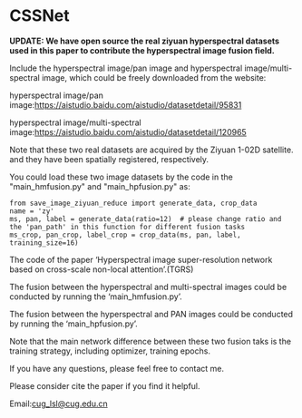 # CSSNet

**UPDATE: We have open source the real ziyuan hyperspectral datasets used in this paper to contribute the hyperspectral image fusion field.**

Include the hyperspectral image/pan image and hyperspectral image/multi-spectral image, which could be freely downloaded from the website:

hyperspectral image/pan image:https://aistudio.baidu.com/aistudio/datasetdetail/95831

hyperspectral image/multi-spectral image:https://aistudio.baidu.com/aistudio/datasetdetail/120965

Note that these two real datasets are acquired by the Ziyuan 1-02D satellite. and they have been spatially registered, respectively.

You could load these two image datasets by the code in the "main_hmfusion.py" and "main_hpfusion.py" as:

```
from save_image_ziyuan_reduce import generate_data, crop_data
name = 'zy'
ms, pan, label = generate_data(ratio=12)  # please change ratio and the 'pan_path' in this function for different fusion tasks
ms_crop, pan_crop, label_crop = crop_data(ms, pan, label, training_size=16)
```

The code of the paper ‘Hyperspectral image super-resolution network based on cross-scale non-local attention’.(TGRS)

The fusion between the hyperspectral and multi-spectral images could be conducted by running the ‘main_hmfusion.py’.

The fusion between the hyperspectral and PAN images could be conducted by running the ‘main_hpfusion.py’.

Note that the main network difference between these two fusion taks is the training strategy, including optimizer, training epochs.

If you have any questions, please feel free to contact me.

Please consider cite the paper if you find it helpful.

Email:cug_lsl@cug.edu.cn
